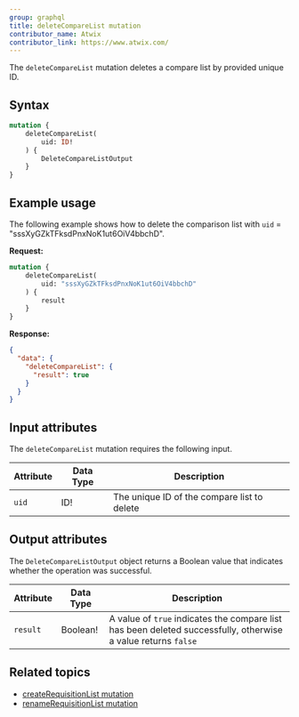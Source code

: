 ```yaml
---
group: graphql
title: deleteCompareList mutation
contributor_name: Atwix
contributor_link: https://www.atwix.com/
---
```


The `deleteCompareList` mutation deletes a compare list by provided unique ID.

## Syntax

```graphql
mutation {
    deleteCompareList(
        uid: ID!
    ) {
        DeleteCompareListOutput
    }
}
```

## Example usage

The following example shows how to delete the comparison list with `uid` = "sssXyGZkTFksdPnxNoK1ut6OiV4bbchD".

**Request:**

```graphql
mutation {
    deleteCompareList(
        uid: "sssXyGZkTFksdPnxNoK1ut6OiV4bbchD"
    ) {
        result
    }
}
```

**Response:**

```json
{
  "data": {
    "deleteCompareList": {
      "result": true
    }
  }
}
```

## Input attributes

The `deleteCompareList` mutation requires the following input.

Attribute |  Data Type | Description
--- | --- | ---
`uid` | ID! | The unique ID of the compare list to delete

## Output attributes

The `DeleteCompareListOutput` object returns a Boolean value that indicates whether the operation was successful.

Attribute |  Data Type | Description
--- | --- | ---
`result` | Boolean! | A value of `true` indicates the compare list has been deleted successfully, otherwise a value returns `false`

## Related topics

*  [createRequisitionList mutation]({{page.baseurl}}/graphql/mutations/create-requisition-list.html)
*  [renameRequisitionList mutation]({{page.baseurl}}/graphql/mutations/rename-requisition-list.html)
